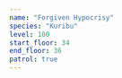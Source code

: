 ```yaml
---
name: "Forgiven Hypocrisy"
species: "Kuribu"
level: 100
start_floor: 34
end_floor: 36
patrol: true
---
```

